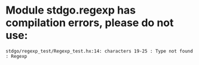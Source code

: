 # Module stdgo.regexp has compilation errors, please do not use:
```
stdgo/regexp_test/Regexp_test.hx:14: characters 19-25 : Type not found : Regexp

```

